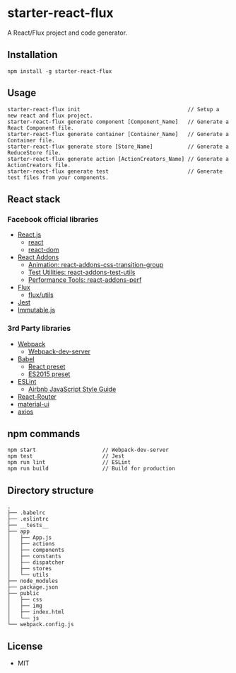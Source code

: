 # starter-react-flux

A React/Flux project and code generator.

## Installation

```
npm install -g starter-react-flux
```

## Usage

```
starter-react-flux init                                  // Setup a new react and flux project.
starter-react-flux generate component [Component_Name]   // Generate a React Component file.
starter-react-flux generate container [Container_Name]   // Generate a Container file.
starter-react-flux generate store [Store_Name]           // Generate a ReduceStore file.
starter-react-flux generate action [ActionCreators_Name] // Generate a ActionCreators file.
starter-react-flux generate test                         // Generate test files from your components.
```

## React stack

### Facebook official libraries

- [React.js](http://facebook.github.io/react/)
  - [react](https://facebook.github.io/react/index.html)
  - [react-dom](https://facebook.github.io/react/index.html)
- [React Addons](https://facebook.github.io/react/docs/addons.html)
  - [Animation: react-addons-css-transition-group](https://facebook.github.io/react/docs/animation.html)
  - [Test Utilities: react-addons-test-utils](https://facebook.github.io/react/docs/test-utils.html)
  - [Performance Tools: react-addons-perf](https://facebook.github.io/react/docs/perf.html)
- [Flux](https://facebook.github.io/flux/)
  - [flux/utils](https://facebook.github.io/flux/docs/flux-utils.html)
- [Jest](https://facebook.github.io/jest/)
- [Immutable.js](https://facebook.github.io/immutable-js/)

### 3rd Party libraries

- [Webpack](https://webpack.github.io)
  - [Webpack-dev-server](https://webpack.github.io/docs/webpack-dev-server.html)
- [Babel](https://babeljs.io)
  - [React preset](http://babeljs.io/docs/plugins/preset-react/)
  - [ES2015 preset](https://babeljs.io/docs/plugins/preset-es2015/)
- [ESLint](http://eslint.org)
  - [Airbnb JavaScript Style Guide](https://github.com/airbnb/javascript)
- [React-Router](https://github.com/reactjs/react-router)
- [material-ui](http://www.material-ui.com)
- [axios](https://github.com/mzabriskie/axios)



## npm commands

```
npm start                     // Webpack-dev-server
npm test                      // Jest
npm run lint                  // ESLint
npm run build                 // Build for production
```

## Directory structure

```
.
├── .babelrc
├── .eslintrc
├── __tests__
├── app
│   ├── App.js
│   ├── actions
│   ├── components
│   ├── constants
│   ├── dispatcher
│   ├── stores 
│   └── utils
├── node_modules
├── package.json
├── public
│   ├── css
│   ├── img
│   ├── index.html
│   └── js
└── webpack.config.js
```

## License

- MIT


